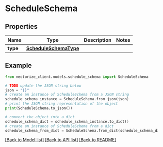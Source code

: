 # ScheduleSchema


## Properties

Name | Type | Description | Notes
------------ | ------------- | ------------- | -------------
**type** | [**ScheduleSchemaType**](ScheduleSchemaType.md) |  | 

## Example

```python
from vectorize_client.models.schedule_schema import ScheduleSchema

# TODO update the JSON string below
json = "{}"
# create an instance of ScheduleSchema from a JSON string
schedule_schema_instance = ScheduleSchema.from_json(json)
# print the JSON string representation of the object
print(ScheduleSchema.to_json())

# convert the object into a dict
schedule_schema_dict = schedule_schema_instance.to_dict()
# create an instance of ScheduleSchema from a dict
schedule_schema_from_dict = ScheduleSchema.from_dict(schedule_schema_dict)
```
[[Back to Model list]](../README.md#documentation-for-models) [[Back to API list]](../README.md#documentation-for-api-endpoints) [[Back to README]](../README.md)


